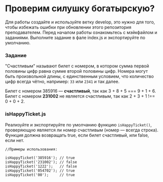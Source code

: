 # Проверим силушку богатырскую?

Для работы создайте и используйте ветку develop, это нужно для того, чтобы избежать ошибки при обновлении этого репозитория преподавателем.
Перед началом работы ознакомьтесь с мэйкфайлом и заданиями.
Выполните задание в фале index.js и экспортируйте по умолчанию.

### Задание 
"Счастливым" называют билет с номером, в котором сумма первой половины цифр равна сумме второй половины цифр. Номера могут быть произвольной длины, с единственным условием, что количество цифр всегда чётно, например: `33` или `2341` и так далее.

Билет с номером 385916 — **счастливый**, так как 3 + 8 + 5 === 9 + 1 + 6. Билет с номером **231002** не является счастливым, так как 2 + 3 + 1 !== 0 + 0 + 2.

### isHappyTicket.js
Реализуйте и экспортируйте по умолчанию функцию `isHappyTicket()`, проверяющую является ли номер счастливым (номер — всегда строка). Функция должна возвращать true, если билет счастливый, или false, если нет.

    //Примеры использования:

    isHappyTicket('385916'); // true
    isHappyTicket('231002'); // false
    isHappyTicket('1222');   // false
    isHappyTicket('054702'); // true
    isHappyTicket('00');     // true

